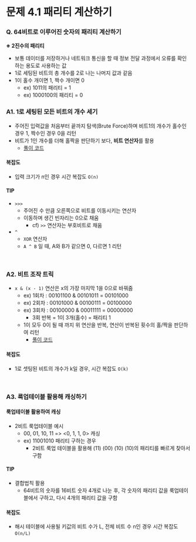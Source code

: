 # 문제 4.1 패리티 계산하기
### Q. 64비트로 이루어진 숫자의 패리티 계산하기
**※ 2진수의 패리티**
* 보통 데이터를 저장하거나 네트워크 통신을 할 때 정보 전달 과정에서 오류를 확인하는 용도로 사용하는 값
* 1로 세팅된 비트의 총 개수를 2로 나는 나머지 값과 같음
* 1이 홀수 개이면 1, 짝수 개이면 0
  * ex) 1011의 패리티 = 1
  * ex) 1000100의 패리티 = 0

### A1. 1로 세팅된 모든 비트의 개수 세기
* 주어진 입력값을 처음부터 끝까지 탐색(Brute Force)하며 비트1의 개수가 홀수인 경우 1, 짝수인 경우 0을 리턴
* 비트가 1인 개수를 더해 홀짝을 판단하기 보다, **비트 연산자**를 활용
  * [풀이 코드](Solution.java)

#### 복잡도 
* 입력 크기가 n인 경우 시간 복잡도 `O(n)`

#### TIP
* `>>>`  
  * 주어진 수 만큼 오른쪽으로 비트를 이동시키는 연산자
  * 이동하며 생긴 빈자리는 0으로 채움
    * cf) `>>` 연산자는 부호비트로 채움
* `^`
  * `XOR` 연산자
  * `A ^ B` 일 때, A와 B가 같으면 0, 다르면 1 리턴
  
<br>

### A2. 비트 조작 트릭
* `x & (x - 1)` 연산은 x의 가장 마지막 1을 0으로 바꿔줌
  * ex) 1회차 : 00101100 & 00101011 = 00101000
  * ex) 2회차 : 00101000 & 00100111 = 00100000
  * ex) 3회차 : 00100000 & 00011111 = 00000000
    * 3회 반복 = 1이 3개(홀수) = 패리티 1
  * 1이 모두 0이 될 때 까지 위 연산을 반복, 연산이 반복된 횟수의 홀/짝을 판단하여 리턴
    * [풀이 코드](Solution2.java)

#### 복잡도
  * 1로 셋팅된 비트의 개수가 k일 경우, 시간 복잡도 `O(k)`

<br>

### A3. 룩업테이블 활용해 캐싱하기
#### 룩업테이블 활용하여 캐싱
* 2비트 룩업테이블 예시
  * 00, 01, 10, 11 => <0, 1, 1, 0> 캐싱
  * ex) 11001010 패리티 구하는 경우
    * 2비트 룩업 테이블을 활용해 (11) (00) (10) (10)의 패리티를 빠르게 찾아서 구함

#### TIP
* 결합법칙 활용
  * 64비트의 숫자를 16비트 숫자 4개로 나눈 후, 각 숫자의 패리티 값을 룩업테이블에서 구하고, 다시 4개의 패리티 값을 구함

#### 복잡도
* 해시 테이블에 사용될 키값의 비트 수가 L, 전체 비트 수 n인 경우 시간 복잡도 `O(n/L)`

